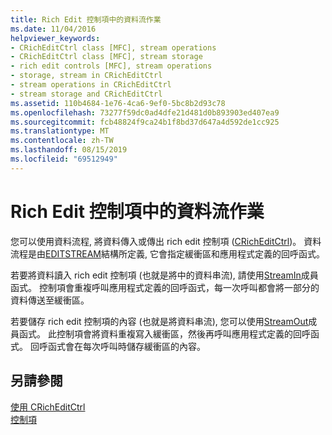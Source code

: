 ```yaml
---
title: Rich Edit 控制項中的資料流作業
ms.date: 11/04/2016
helpviewer_keywords:
- CRichEditCtrl class [MFC], stream operations
- CRichEditCtrl class [MFC], stream storage
- rich edit controls [MFC], stream operations
- storage, stream in CRichEditCtrl
- stream operations in CRichEditCtrl
- stream storage and CRichEditCtrl
ms.assetid: 110b4684-1e76-4ca6-9ef0-5bc8b2d93c78
ms.openlocfilehash: 73277f59dc0ad4dfe21d481d0b893903ed407ea9
ms.sourcegitcommit: fcb48824f9ca24b1f8bd37d647a4d592de1cc925
ms.translationtype: MT
ms.contentlocale: zh-TW
ms.lasthandoff: 08/15/2019
ms.locfileid: "69512949"
---
```

# <a name="stream-operations-in-rich-edit-controls"></a>Rich Edit 控制項中的資料流作業

您可以使用資料流程, 將資料傳入或傳出 rich edit 控制項 ([CRichEditCtrl](../mfc/reference/cricheditctrl-class.md))。 資料流程是由[EDITSTREAM](/windows/win32/api/richedit/ns-richedit-editstream)結構所定義, 它會指定緩衝區和應用程式定義的回呼函式。

若要將資料讀入 rich edit 控制項 (也就是將中的資料串流), 請使用[StreamIn](../mfc/reference/cricheditctrl-class.md#streamin)成員函式。 控制項會重複呼叫應用程式定義的回呼函式，每一次呼叫都會將一部分的資料傳送至緩衝區。

若要儲存 rich edit 控制項的內容 (也就是將資料串流), 您可以使用[StreamOut](../mfc/reference/cricheditctrl-class.md#streamout)成員函式。 此控制項會將資料重複寫入緩衝區，然後再呼叫應用程式定義的回呼函式。 回呼函式會在每次呼叫時儲存緩衝區的內容。

## <a name="see-also"></a>另請參閱

[使用 CRichEditCtrl](../mfc/using-cricheditctrl.md)<br/>
[控制項](../mfc/controls-mfc.md)
